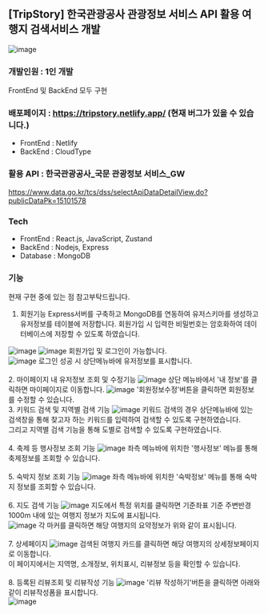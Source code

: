 ## [TripStory] 한국관광공사 관광정보 서비스 API 활용 여행지 검색서비스 개발

![image](https://github.com/ykkim97/tourKorea-search/assets/17917009/e559ddb7-4c5b-4a28-8903-027d4bef3db6)

### 개발인원 : 1인 개발
FrontEnd 및 BackEnd 모두 구현

### 배포페이지 : https://tripstory.netlify.app/ (현재 버그가 있을 수 있습니다.)
 - FrontEnd : Netlify
 - BackEnd : CloudType

### 활용 API : 한국관광공사_국문 관광정보 서비스_GW

https://www.data.go.kr/tcs/dss/selectApiDataDetailView.do?publicDataPk=15101578

### Tech

 - FrontEnd : React.js, JavaScript, Zustand
 - BackEnd : Nodejs, Express
 - Database : MongoDB 

### 기능
현재 구현 중에 있는 점 참고부탁드립니다.

1. 회원기능
Express서버를 구축하고 MongoDB를 연동하여 유저스키마를 생성하고 유저정보를 테이블에 저장합니다.
회원가입 시 입력한 비밀번호는 암호화하여 데이터베이스에 저장할 수 있도록 하였습니다.

![image](https://github.com/ykkim97/tourKorea-search/assets/17917009/56b268e9-e20a-4539-93d5-0ea3afc17eb3)
![image](https://github.com/ykkim97/tourKorea-search/assets/17917009/61c99c5b-4969-4373-95d3-4eee95f0d074)
회원가입 및 로그인이 가능합니다.<br>
![image](https://github.com/ykkim97/tourKorea-search/assets/17917009/d8eb5721-d966-4188-9bfe-9cd2b69d8c39)
로그인 성공 시 상단메뉴바에 유저정보를 표시합니다.<br>
<br>
2. 마이페이지 내 유저정보 조회 및 수정기능
![image](https://github.com/ykkim97/tourKorea-search/assets/17917009/7bf09844-e512-4667-98bb-5e6052641a34)
상단 메뉴바에서 '내 정보'를 클릭하면 마이페이지로 이동합니다.
![image](https://github.com/ykkim97/tourKorea-search/assets/17917009/69d17399-103b-42e1-a0c6-dc5ea19d4a77)
'회원정보수정'버튼을 클릭하면 회원정보를 수정할 수 있습니다.
<br>
3. 키워드 검색 및 지역별 검색 기능
![image](https://github.com/ykkim97/tourKorea-search/assets/17917009/17181e11-e526-49a6-8b43-b46876391dd2)
키워드 검색의 경우 상단메뉴바에 있는 검색창을 통해 찾고자 하는 키워드를 입력하여 검색할 수 있도록 구현하였습니다.<br>
그리고 지역별 검색 기능을 통해 도별로 검색할 수 있도록 구현하였습니다.<br>
<br>
4. 축제 등 행사정보 조회 기능
![image](https://github.com/ykkim97/tourKorea-search/assets/17917009/d1506cb0-ba3b-45eb-a23f-394f4f00e68c)
좌측 메뉴바에 위치한 '행사정보' 메뉴를 통해 축제정보를 조회할 수 있습니다.<br>
<br>
5. 숙박지 정보 조회 기능
![image](https://github.com/ykkim97/tourKorea-search/assets/17917009/d68a0d08-093a-4f8d-8fcf-92f5b1a0e008)
좌측 메뉴바에 위치한 '숙박정보' 메뉴를 통해 숙박지 정보를 조회할 수 있습니다.<br>
<br>
6. 지도 검색 기능
![image](https://github.com/ykkim97/tourKorea-search/assets/17917009/5920bfc4-c5fe-4e9c-a7f5-0f3c90f8b0f1)
지도에서 특정 위치를 클릭하면 기준좌표 기준 주변반경 1000m 내에 있는 여행지 정보가 지도에 표시됩니다.<br>
![image](https://github.com/ykkim97/tourKorea-search/assets/17917009/427fd2e3-44a6-4c14-aa20-3ea38a03aaad)
각 마커를 클릭하면 해당 여행지의 요약정보가 위와 같이 표시됩니다.<br> 
<br>
7. 상세페이지
![image](https://github.com/ykkim97/tourKorea-search/assets/17917009/870d90e4-5681-4532-840f-2e338b081086)
검색된 여행지 카드를 클릭하면 해당 여행지의 상세정보페이지로 이동합니다.<br>
이 페이지에서는 지역명, 소개정보, 위치표시, 리뷰정보 등을 확인할 수 있습니다.<br>
<br>
8. 등록된 리뷰조회 및 리뷰작성 기능
![image](https://github.com/ykkim97/tourKorea-search/assets/17917009/d53e3354-87e2-4094-9814-47177aca9c87)
'리뷰 작성하기'버튼을 클릭하면 아래와 같이 리뷰작성폼을 표시합니다.<br>
![image](https://github.com/ykkim97/tourKorea-search/assets/17917009/957b1f31-deb2-46da-8aee-62852253080e)
<br>

